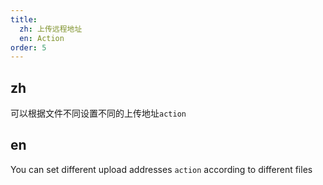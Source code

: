 ```yaml
---
title:
  zh: 上传远程地址
  en: Action
order: 5
---
```


## zh

可以根据文件不同设置不同的上传地址`action`

## en

You can set different upload addresses `action` according to different files
